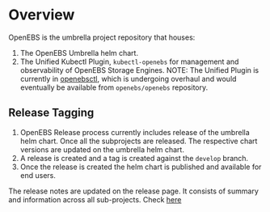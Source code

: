 # Overview

OpenEBS is the umbrella project repository that houses:
1. The OpenEBS Umbrella helm chart.
2. The Unified Kubectl Plugin, `kubectl-openebs` for management and observability of OpenEBS Storage Engines.
   NOTE: The Unified Plugin is currently in [openebsctl](https://github.com/openebs/openebsctl), which is undergoing overhaul and would eventually be available from `openebs/openebs` repository.

## Release Tagging

1. OpenEBS Release process currently includes release of the umbrella helm chart. Once all the subprojects are released. The respective chart versions are updated on the umbrella helm chart.
2. A release is created and a tag is created against the `develop` branch.
3. Once the release is created the helm chart is published and available for end users.

The release notes are updated on the release page. It consists of summary and information across all sub-projects. Check [here](https://github.com/openebs/openebs/releases)